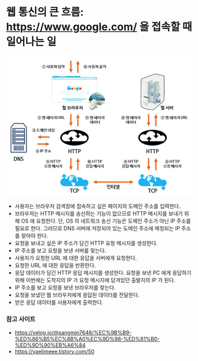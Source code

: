 # 웹 통신의 큰 흐름: https://www.google.com/ 을 접속할 때 일어나는 일

![img.png](image/1_network_flow.png)

- 사용자는 브라우저 검색창에 접속하고 싶은 페이지의 도메인 주소를 입력한다.
- 브라우저는 HTTP 메시지를 송신하는 기능이 없으므로 HTTP 메시지를 보내기 위해 OS 에 요청한다. 단, OS 의 네트워크 송신 기능은 도메인 주소가 아닌 IP 주소를 필요로 한다. 그러므로 DNS 서버에 저장되어 있는 도메인 주소에 매칭되는 IP 주소를 찾아야 한다.
- 요청을 보내고 싶은 IP 주소가 담긴 HTTP 요청 메시지를 생성한다.
- IP 주소를 보고 요청을 보낸 서버를 찾는다.
- 사용자가 요청한 URL 에 대한 응답을 서버에게 요청한다.
- 요청한 URL 에 대한 응답을 반환한다.
- 응답 데이터가 담긴 HTTP 응답 메시지를 생성한다. 요청을 보낸 PC 에게 응답하기 위해 이번에는 도착지의 IP 가 요청 메시지에 담겨있던 출발지의 IP 가 된다.
- IP 주소를 보고 요청을 보낸 브라우저를 찾는다.
- 요청을 보냈던 웹 브라우저에게 응답된 데이터를 전달한다.
- 받은 응답 데이터를 사용자에게 출력한다.

### 참고 사이트
- https://velog.io/@sangmin7648/%EC%9B%B9-%ED%86%B5%EC%8B%A0%EC%9D%98-%ED%81%B0-%ED%9D%90%EB%A6%84
- https://yaelimeee.tistory.com/50
